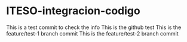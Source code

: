 # ITESO-integracion-codigo

This is a test commit to check the info
This is the github test
This is the feature/test-1 branch commit
This is the feature/test-2 branch commit
